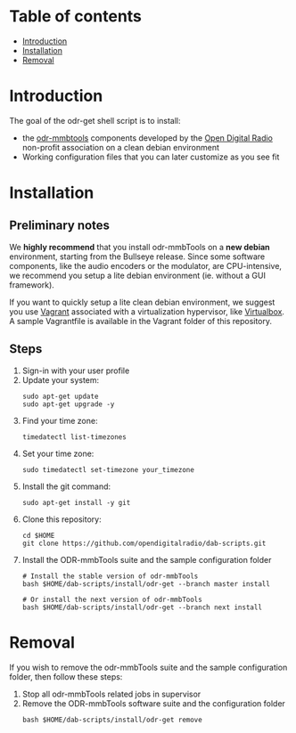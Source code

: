 # Table of contents
- [Introduction](#introduction)
- [Installation](#installation)
- [Removal](#removal)

# Introduction
The goal of the odr-get shell script is to install:
- the [odr-mmbtools](https://www.opendigitalradio.org/mmbtools) components developed by the [Open Digital Radio](https://www.opendigitalradio.org/) non-profit association on a clean debian environment
- Working configuration files that you can later customize as you see fit

# Installation
## Preliminary notes
We **highly recommend** that you install odr-mmbTools on a **new debian** environment, starting from the Bullseye release. Since some software components, like the audio encoders or the modulator, are CPU-intensive, we recommend you setup a lite debian environment (ie. without a GUI framework).

If you want to quickly setup a lite clean debian environment, we suggest you use [Vagrant](https://www.vagrantup.com) associated with a virtualization hypervisor, like [Virtualbox](https://www.virtualbox.org). A sample Vagrantfile is available in the Vagrant folder of this repository.

## Steps
1. Sign-in with your user profile
1. Update your system:
   ```
   sudo apt-get update
   sudo apt-get upgrade -y
   ```
1. Find your time zone:
   ```
   timedatectl list-timezones
   ```
1. Set your time zone:
   ```
   sudo timedatectl set-timezone your_timezone
   ```
1. Install the git command:
   ```
   sudo apt-get install -y git
   ```
1. Clone this repository:
   ```
   cd $HOME
   git clone https://github.com/opendigitalradio/dab-scripts.git
   ```
1. Install the ODR-mmbTools suite and the sample configuration folder
   ```
   # Install the stable version of odr-mmbTools
   bash $HOME/dab-scripts/install/odr-get --branch master install

   # Or install the next version of odr-mmbTools
   bash $HOME/dab-scripts/install/odr-get --branch next install
   ```

# Removal
If you wish to remove the odr-mmbTools suite and the sample configuration folder, then follow these steps:
1. Stop all odr-mmbTools related jobs in supervisor
2. Remove the ODR-mmbTools software suite and the configuration folder
   ```
   bash $HOME/dab-scripts/install/odr-get remove
   ```
